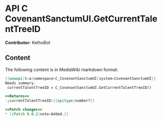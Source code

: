 # API C CovenantSanctumUI.GetCurrentTalentTreeID

**Contributor:** KethoBot

## Content

The following content is in MediaWiki markdown format:

```mediawiki
{{wowapi|t=a|namespace=C_CovenantSanctumUI|system=CovenantSanctumUI}}
Needs summary.
 currentTalentTreeID = C_CovenantSanctumUI.GetCurrentTalentTreeID()

==Returns==
:;currentTalentTreeID:{{apitype|number?}}

==Patch changes==
* {{Patch 9.0.2|note=Added.}}
```